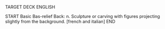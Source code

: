 TARGET DECK
ENGLISH

START
Basic
Bas-relief
Back: n. Sculpture or carving with figures projecting slightly from the background. [french and italian]
END
